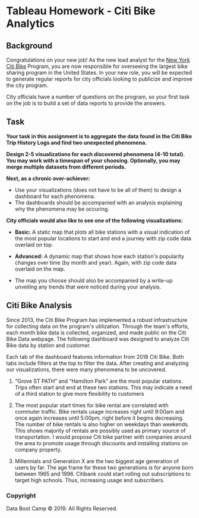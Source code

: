 # Tableau Homework - Citi Bike Analytics


## Background

Congratulations on your new job! As the new lead analyst for the [New York Citi Bike](https://en.wikipedia.org/wiki/Citi_Bike) Program, you are now responsible for overseeing the largest bike sharing program in the United States. In your new role, you will be expected to generate regular reports for city officials looking to publicize and improve the city program.

City officials have a number of questions on the program, so your first task on the job is to build a set of data reports to provide the answers.

## Task

**Your task in this assignment is to aggregate the data found in the Citi Bike Trip History Logs and find two unexpected phenomena.** 

**Design 2-5 visualizations for each discovered phenomena (4-10 total). You may work with a timespan of your choosing. Optionally, you may merge multiple datasets from different periods.** 

**Next, as a chronic over-achiever:**

* Use your visualizations (does not have to be all of them) to design a dashboard for each phenomena.
* The dashboards should be accompanied with an analysis explaining why the phenomena may be occuring. 

**City officials would also like to see one of the following visualizations:**

* **Basic:** A static map that plots all bike stations with a visual indication of the most popular locations to start and end a journey with zip code data overlaid on top.

* **Advanced:** A dynamic map that shows how each station's popularity changes over time (by month and year). Again, with zip code data overlaid on the map.

* The map you choose should also be accompanied by a write-up unveiling any trends that were noticed during your analysis.

## Citi Bike Analysis

Since 2013, the Citi Bike Program has implemented a robust infrastructure for collecting data on the program's utilization. Through the team's efforts, each month bike data is collected, organized, and made public on the Citi Bike Data webpage. The following dashboard was designed to analyze Citi Bike data by station and customer. 

Each tab of the dashboard features information from 2018 Citi Bike. Both tabs include filters at the top to filter the data. After creating and analyzing our visualizations, there were many phenomena to be uncovered.

1.	“Grove ST PATH” and “Hamilton Park” are the most popular stations. Trips often start and end at these two stations. This may indicate a need of a third station to give more flexibility to customers

2.	The most popular start times for bike rental are correlated with commuter traffic. Bike rentals usage increases right until 9:00am and once again increases until 5:00pm, right before it begins decreasing. The number of bike rentals is also higher on weekdays than weekends. This shows majority of rentals are possibly used as primary source of transportation. I would propose Citi bike partner with companies around the area to promote usage through discounts and installing stations on company property. 

3.	Millennials and Generation X are the two biggest age generation of users by far. The age frame for these two generations is for anyone born between 1965 and 1996. Citibank could start rolling out subscriptions to target high schools. Thus, increasing usage and subscribers. 


### Copyright

Data Boot Camp © 2019. All Rights Reserved.
